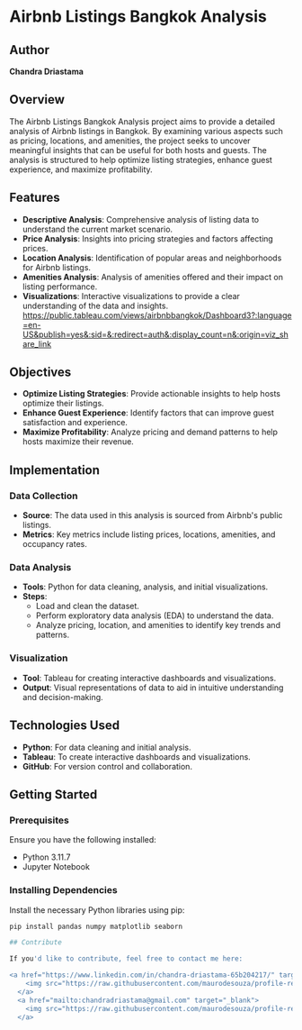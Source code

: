 # Airbnb Listings Bangkok Analysis

## Author
**Chandra Driastama**

## Overview

The Airbnb Listings Bangkok Analysis project aims to provide a detailed analysis of Airbnb listings in Bangkok. By examining various aspects such as pricing, locations, and amenities, the project seeks to uncover meaningful insights that can be useful for both hosts and guests. The analysis is structured to help optimize listing strategies, enhance guest experience, and maximize profitability.

## Features

- **Descriptive Analysis**: Comprehensive analysis of listing data to understand the current market scenario.
- **Price Analysis**: Insights into pricing strategies and factors affecting prices.
- **Location Analysis**: Identification of popular areas and neighborhoods for Airbnb listings.
- **Amenities Analysis**: Analysis of amenities offered and their impact on listing performance.
- **Visualizations**: Interactive visualizations to provide a clear understanding of the data and insights.
  https://public.tableau.com/views/airbnbbangkok/Dashboard3?:language=en-US&publish=yes&:sid=&:redirect=auth&:display_count=n&:origin=viz_share_link

## Objectives

- **Optimize Listing Strategies**: Provide actionable insights to help hosts optimize their listings.
- **Enhance Guest Experience**: Identify factors that can improve guest satisfaction and experience.
- **Maximize Profitability**: Analyze pricing and demand patterns to help hosts maximize their revenue.

## Implementation

### Data Collection
- **Source**: The data used in this analysis is sourced from Airbnb's public listings.
- **Metrics**: Key metrics include listing prices, locations, amenities, and occupancy rates.

### Data Analysis
- **Tools**: Python for data cleaning, analysis, and initial visualizations.
- **Steps**:
  - Load and clean the dataset.
  - Perform exploratory data analysis (EDA) to understand the data.
  - Analyze pricing, location, and amenities to identify key trends and patterns.

### Visualization
- **Tool**: Tableau for creating interactive dashboards and visualizations.
- **Output**: Visual representations of data to aid in intuitive understanding and decision-making.

## Technologies Used

- **Python**: For data cleaning and initial analysis.
- **Tableau**: To create interactive dashboards and visualizations.
- **GitHub**: For version control and collaboration.

## Getting Started

### Prerequisites

Ensure you have the following installed:
- Python 3.11.7
- Jupyter Notebook

### Installing Dependencies

Install the necessary Python libraries using pip:

```bash
pip install pandas numpy matplotlib seaborn

## Contribute

If you'd like to contribute, feel free to contact me here:

<a href="https://www.linkedin.com/in/chandra-driastama-65b204217/" target="_blank">
    <img src="https://raw.githubusercontent.com/maurodesouza/profile-readme-generator/master/src/assets/icons/social/linkedin/default.svg" width="52" height="40" alt="linkedin logo"/>
  </a>
  <a href="mailto:chandradriastama@gmail.com" target="_blank">
    <img src="https://raw.githubusercontent.com/maurodesouza/profile-readme-generator/master/src/assets/icons/social/gmail/default.svg"  width="52" height="40" alt="gmail logo"/>
  </a>
